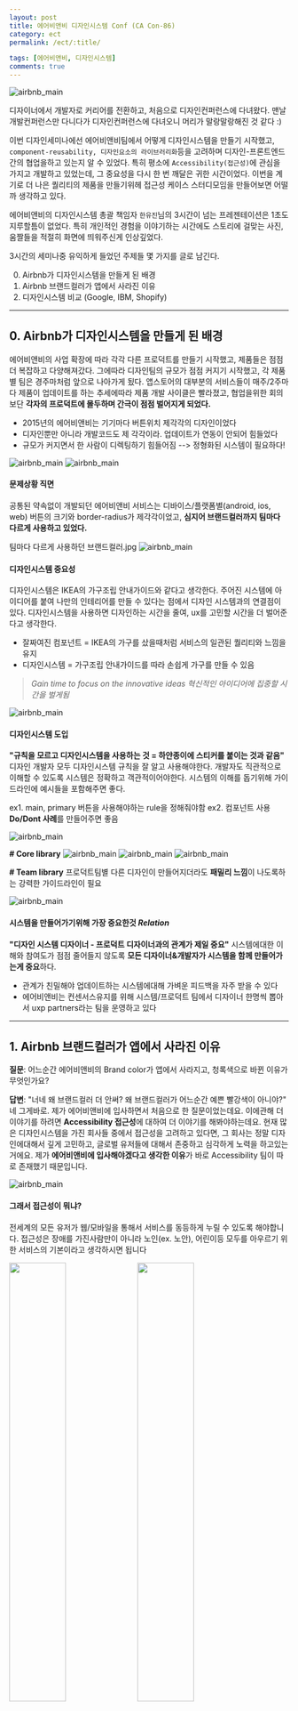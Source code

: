 ```yaml
---
layout: post
title: 에어비앤비 디자인시스템 Conf (CA Con-86)
category: ect
permalink: /ect/:title/

tags: [에어비앤비, 디자인시스템]
comments: true
---
```


![airbnb_main](../../img/airbnb_main.jpeg)

디자이너에서 개발자로 커리어를 전환하고, 처음으로 디자인컨퍼런스에 다녀왔다. 맨날 개발컨퍼런스만 다니다가 디자인컨퍼런스에 다녀오니 머리가 말랑말랑해진 것 같다 :)

이번 디자인세미나에선 에어비앤비팀에서 어떻게 디자인시스템을 만들기 시작했고, `component-reusability, 디자인요소의 라이브러리화`등을 고려하며 디자인-프론트엔드간의 협업을하고 있는지 알 수 있었다. 특히 평소에 `Accessibility(접근성)`에 관심을 가지고 개발하고 있었는데, 그 중요성을 다시 한 번 깨달은 귀한 시간이었다. 이번을 계기로 더 나은 퀄리티의 제품을 만들기위헤 접근성 케이스 스터디모임을 만들어보면 어떨까 생각하고 있다.

에어비앤비의 디자인시스템 총괄 책임자 `한유진`님의 3시간이 넘는 프레젠테이션은 1초도 지루할틈이 없었다. 특히 개인적인 경험을 이야기하는 시간에도 스토리에 걸맞는 사진, 움짤들을 적절히 화면에 띄워주신게 인상깊었다.

3시간의 세미나중 유익하게 들었던 주제들 몇 가지를 글로 남긴다.

0. Airbnb가 디자인시스템을 만들게 된 배경
1. Airbnb 브랜드컬러가 앱에서 사라진 이유
2. 디자인시스템 비교 (Google, IBM, Shopify)

---

## 0. Airbnb가 디자인시스템을 만들게 된 배경

에어비앤비의 사업 확장에 따라 각각 다른 프로덕트를 만들기 시작했고, 제품들은 점점 더 복잡하고 다양해져갔다. 그에따라 디자인팀의 규모가 점점 커지기 시작했고, 각 제품별 팀은 경주마처럼 앞으로 나아가게 됬다. 앱스토어의 대부분의 서비스들이 매주/2주마다 제품이 업데이트를 하는 추세에따라 제품 개발 사이클은 빨라졌고, 협업을위한 회의보단 **각자의 프로덕트에 몰두하며 간극이 점점 벌어지게 되었다.**

- 2015년의 에어비앤비는 기기마다 버튼위치 제각각의 디자인이었다
- 디자인뿐만 아니라 개발코드도 제 각각이라. 업데이트가 연동이 안되어 힘들었다
- 규모가 커지면서 한 사람이 디렉팅하기 힘들어짐 --> 정형화된 시스템이 필요하다!

![airbnb_main](../../img/airbnb_why2.jpeg)
![airbnb_main](../../img/airbnb_why3.jpeg)

#### 문제상황 직면

공통된 약속없이 개발되던 에어비앤비 서비스는 디바이스/플랫폼별(android, ios, web) 버튼의 크기와 border-radius가 제각각이었고, **심지어 브랜드컬러까지 팀마다 다르게 사용하고 있었다.**

팀마다 다르게 사용하던 브랜드컬러.jpg
![airbnb_main](../../img/airbnb_why4.jpeg)

#### 디자인시스템 중요성
디자인시스템은 IKEA의 가구조립 안내가이드와 같다고 생각한다. 주어진 시스템에 아이디어를 붙여 나만의 인테리어를 만들 수 있다는 점에서 디자인 시스템과의 연결점이 있다. 디자인시스템을 사용하면 디자인하는 시간을 줄여, ux를 고민할 시간을 더 벌어준다고 생각한다.

* 잘짜여진 컴포넌트 = IKEA의 가구를 샀을때처럼 서비스의 일관된 퀄리티와 느낌을 유지
* 디자인시스템 = 가구조립 안내가이드를 따라 손쉽게 가구를 만들 수 있음

>*Gain time to focus on the innovative ideas*
>*혁신적인 아이디어에 집중할 시간을 벌게됨*

![airbnb_main](../../img/airbnb_why1.jpeg)


#### 디자인시스템 도입
**"규칙을 모르고 디자인시스템을 사용하는 것  = 하얀종이에 스티커를 붙이는 것과 같음"**
디자인 개발자 모두 디자인시스템 규칙을 잘 알고 사용해야한다. 개발자도 직관적으로 이해할 수 있도록 시스템은 정확하고 객관적이어야한다. 시스템의 이해를 돕기위해 가이드라인에 예시들을 포함해주면 좋다.

ex1. main, primary 버튼을 사용해야하는 rule을 정해줘야함
ex2. 컴포넌트 사용 **Do/Dont 사례**를 만들어주면 좋음

![airbnb_main](../../img/airbnb_designSystemfolder.jpeg)

**# Core library**
![airbnb_main](../../img/airbnb_designSystemCore0.jpeg)
![airbnb_main](../../img/airbnb_designSystemCore1.jpeg)
![airbnb_main](../../img/airbnb_designSystemCore2.jpeg)

**# Team library**
프로덕트팀별 다른 디자인이 만들어지더라도 **패밀리 느낌**이 나도록하는 강력한 가이드라인이 필요

![airbnb_main](../../img/airbnb_designSystemTeam1.jpeg)


#### 시스템을 만들어가기위해 가장 중요한것 *Relation*
**"디자인 시스템 디자이너 - 프로덕트 디자이너과의 관계가 제일 중요"**
시스템에대한 이해와 참여도가 점점 줄어들지 않도록 **모든 디자이너&개발자가 시스템을 함께 만들어가는게 중요**하다. 
* 관계가 친밀해야 업데이트하는 시스템에대해 가벼운 피드백을 자주 받을 수 있다
* 에어비앤비는 컨센서스유지를 위해 시스템/프로덕트 팀에서 디자이너 한명씩 뽑아서 uxp partners라는 팀을 운영하고 있다

---

## 1. Airbnb 브랜드컬러가 앱에서 사라진 이유

**질문**: 어느순간 에어비앤비의 Brand color가 앱에서 사라지고, 청록색으로 바뀐 이유가 무엇인가요?

**답변**: "너네 왜 브랜드컬러 더 안써? 왜 브랜드컬러가 어느순간 예쁜 빨강색이 아니야?"
네 그게바로. 제가 에어비앤비에 입사하면서 처음으로 한 질문이었는데요. 이에관해 더 이야기를 하려면 **Accessibility 접근성**에 대하여 더 이야기를 해봐야하는데요. 현재 많은 디자인시스템을 가진 회사들 중에서 접근성을 고려하고 있다면, 그 회사는 정말 디자인에대해서 깊게 고민하고, 글로벌 유저들에 대해서 존중하고 심각하게 노력을 하고있는거에요. 제가 **에어비앤비에 입사해야겠다고 생각한 이유**가 바로 Accessibility 팀이 따로 존재했기 때문입니다.

![airbnb_main](../../img/airbnb_accessibility0.jpeg)


#### 그래서 접근성이 뭐냐?
전세계의 모든 유저가 웹/모바일을 통해서 서비스를 동등하게 누릴 수 있도록 해야합니다. 접근성은 장애를 가진사람만이 아니라 노인(ex. 노안), 어린이등 모두를 아우르기 위한 서비스의 기본이라고 생각하시면 됩니다  

<img src="../../img/airbnb_accessibility1.jpeg" width="45%">
<img src="../../img/airbnb_accessibility2.jpeg" width="45%">



#### ex. 버튼의 color-contrast
시력이 안좋은 사람이 봤을 때, Rausch컬러가 아무리 예쁘고 브랜드컬러라고 하지만 color-contrast가 접근성표준의 최소치(3:1)밖에 되지 않아서 접근성이 좋지 않다고 판단했다. Airbnb는 브랜드가치를 높게 가지고 있고 브랜드컬러를 많이 사용해야 했지만, **전세계의 모든사람들이 똑같이 서비스의 편의를 누리는데에 더 강한 목적**을 두기위해서 과감히 버튼에 Babu-color(청록색)를 사용하기로 결정했다.

![airbnb_main](../../img/airbnb_accessibility3.jpeg)
![airbnb_main](../../img/airbnb_accessibility4.jpeg)

>[WCAG 2.0 지침이 전하는 전경색과 배경색의 명도 대비](http://naradesign.net/wp/2009/07/01/947/)
글꼴의 색과 문서의 배경 색이 어느 정도의 명도 대비를 지녀야 하는지에 대한 지침. 최소 3:1의 명암 비율을 가져야한다.

---

## 3. 디자인시스템 (Google, IBM, Shopify) 비교

- [Material Design System](https://material.io/design/) (Google)
  - 전세계적으로 가장 큰 디자인 팀을 가지고 있다고함 (50명)
  - 디자인시스템이란 어떻게 정의되야하는지 가장 디테일하게 가이딩해주는 곳. 디자인시스템의 바이블이라고 볼 수 있다
- [Carbon Design System](https://www.carbondesignsystem.com/) (IBM)
  - 디자이너-엔지니어 모두를 고려한 위한 가이드 (머터리얼은 엔지니어/디자이너를 위한 페이지가 각각 있음)
  - 머터리얼이 굉장히 많은 가이드가 장황하게 펼쳐있는데 반해, 간결하고 임팩트있는 내용들로 구성되어 있음
- [Polaris Design System](https://polaris.shopify.com/) (Shopify)
  - 전자상거래 3위를 달리고 있는곳. 아마존 전자상거래와 비슷
  - 독특한점. 컴포넌트들을 액션으로 묶어 가이딩함

#### 독자적인 Airbnb만의 디자인시스템
에어비앤비는 안드로이드라고 구글 가이드라인을, IOS라고 애플 가이드라인을 따르지 않는다. 에어비앤비만의 독자적인 디자인 시스템을 적용하여 기기변경시에도 서비스 사용에 혼동을 주지 않고, 일관된 경험을 주기 위해 비슷한 톤, 배치의 디자인을 유지한다

**# Before**
디자인시스템 도입전, 디바이스별 플랫폼별 제 각각이던 디자인. 일관된 유저경험을 주지 못함
![airbnb_main](../../img/airbnb_designSystemBefore.jpeg)

**# After**
디자인시스템 도입후, 여러사람이 디자인하더라도 한사람이 디자인한 것 처럼 만들어낸 듯함. 일관된 유저경험 제공
![airbnb_main](../../img/airbnb_designSystemAfter.jpeg)



## 마치며...
마지막으로 이번 세미나를 들으며 디자인시스템의 의미를 새길 수 있었던 말
**"디자인시스템은 조직에 있는 모든 사람들의 응집력 있는 문화를 함께 만들어가는 것"**

![airbnb_main](../../img/airbnb_ending.jpeg)